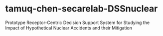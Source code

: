 # tamuq-chen-secarelab-DSSnuclear
Prototype Receptor-Centric Decision Support System for Studying the Impact of Hypothetical Nuclear Accidents and their Mitigation
